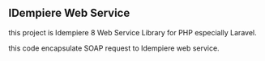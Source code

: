 ## IDempiere Web Service

this project is Idempiere 8 Web Service Library for PHP especially Laravel.

this code encapsulate SOAP request to Idempiere web service.